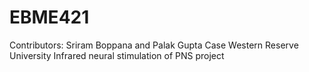# EBME421
Contributors: Sriram Boppana and Palak Gupta
Case Western Reserve University
Infrared neural stimulation of PNS project 
